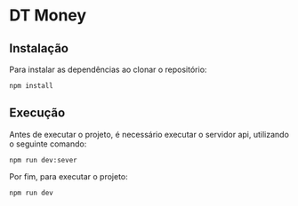 # DT Money

## Instalação
Para instalar as dependências ao clonar o repositório:
```
npm install
```

## Execução
Antes de executar o projeto, é necessário executar o servidor api, utilizando o seguinte comando:
```
npm run dev:sever
```

Por fim, para executar o projeto:
```
npm run dev
```
